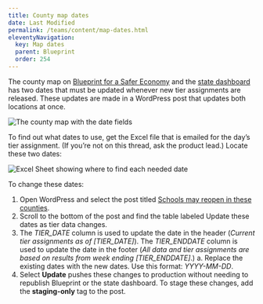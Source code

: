 ```yaml
---
title: County map dates
date: Last Modified 
permalink: /teams/content/map-dates.html
eleventyNavigation:
  key: Map dates
  parent: Blueprint
  order: 254
---
```


The county map on [Blueprint for a Safer Economy](https://covid19.ca.gov/safer-economy/) and the [state dashboard](https://covid19.ca.gov/state-dashboard/) has two dates that must be updated whenever new tier assignments are released. These updates are made in a WordPress post that updates both locations at once.

![The county map with the date fields](https://cagov.github.io/covid19.ca.gov-site-eng-playbook/content/images/county-map-dates.jpg)

To find out what dates to use, get the Excel file that is emailed for the day’s tier assignment. (If you’re not on this thread, ask the product lead.) Locate these two dates:

![Excel Sheet showing where to find each needed date](https://cagov.github.io/covid19.ca.gov-site-eng-playbook/content/images/tier-spreadsheet-dates.jpg)

To change these dates:

1. Open WordPress and select the post titled [Schools may reopen in these counties](https://as-go-covid19-d-001.azurewebsites.net/wp-admin/post.php?post=6422&action=edit).
2. Scroll to the bottom of the post and find the table labeled Update these dates as tier data changes.
3. The _TIER_DATE_ column is used to update the date in the header (_Current tier assignments as of [TIER_DATE]_). The _TIER_ENDDATE_ column is used to update the date in the footer (_All data and tier assignments are based on results from week ending [TIER_ENDDATE]_.)
  a. Replace the existing dates with the new dates. Use this format: _YYYY-MM-DD_.
4. Select **Update** pushes these changes to production without needing to republish Blueprint or the state dashboard. To stage these changes, add the **staging-only** tag to the post.
